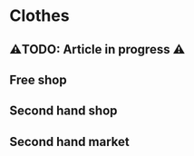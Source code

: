 # Clothes

## ⚠️TODO: Article in progress ⚠️

## Free shop
## Second hand shop
## Second hand market
